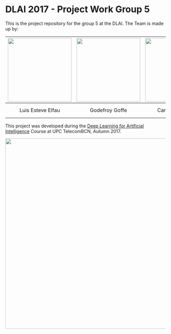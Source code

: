# DLAI 2017 - Project Work Group 5 
This is the project repository for the group 5 at the DLAI. The Team is made up by:

| <img src="https://github.com/telecombcn-dl/2017-dlcv-team4/blob/master/Images/Luis.jpg" width="200"> | <img src="https://github.com/telecombcn-dl/2017-dlcv-team4/blob/master/Images/Luis.jpg" width="200"> | <img src="https://github.com/telecombcn-dl/2017-dlcv-team4/blob/master/Images/Luis.jpg" width="200"> | <img src="https://github.com/telecombcn-dl/2017-dlcv-team4/blob/master/Images/Luis.jpg" width="200"> |
| :---: | :---: | :---: | :---: |
| Luis Esteve Elfau | Godefroy Goffe | Carlos Roig Marí | Alejandro Suárez Hernández |

This project was developed during the [Deep Learning for Artificial Intelligence](https://telecombcn-dl.github.io/2017-dlai/) Course at UPC TelecomBCN, Autumn 2017.

<img src="https://github.com/telecombcn-dl/2017-dlcv-team4/blob/master/Images/UPC_ETSETB.jpg" width="600">
